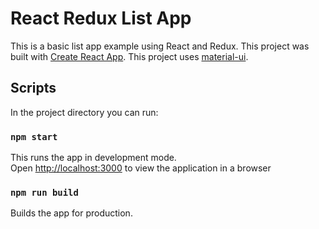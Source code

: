 # React Redux List App
This is a basic list app example using React and Redux. This project was built with [Create React App](https://github.com/facebookincubator/create-react-app). This project uses [material-ui](https://github.com/callemall/material-ui).

## Scripts

In the project directory you can run:

### `npm start`

This runs the app in development mode.<br>
Open [http://localhost:3000](http://localhost:3000) to view the application in a browser

### `npm run build`

Builds the app for production.
